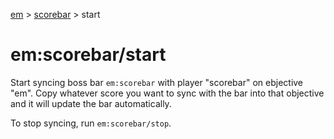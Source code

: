 [em](../../em.md) > [scorebar](../scorebar.md) > start

# em:scorebar/start

Start syncing boss bar `em:scorebar` with player "scorebar" on ebjective "em". Copy whatever score you want to sync with the bar into that objective and it will update the bar automatically.

To stop syncing, run `em:scorebar/stop`.
